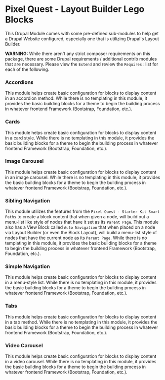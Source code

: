 # Pixel Quest - Layout Builder Lego Blocks

This Drupal Module comes with some pre-defined sub-modules to help get a Drupal Website configured, especially one that is utilizing Drupal's Layout Builder.

**WARNING:** While there aren't any strict composer requirements on this package, there are some Drupal requirements / additional contrib modules that are necessary. Please view the `Extend` and review the `Requires:` list for each of the following.

### Accordions
This module helps create basic configuration for blocks to display content in an accordion method. While there is no templating in this module, it provides the basic building blocks for a theme to begin the building process in whatever frontend Framework (Bootstrap, Foundation, etc.).

### Cards
This module helps create basic configuration for blocks to display content in a card style. While there is no templating in this module, it provides the basic building blocks for a theme to begin the building process in whatever frontend Framework (Bootstrap, Foundation, etc.).

### Image Carousel
This module helps create basic configuration for blocks to display content in an image carousel. While there is no templating in this module, it provides the basic building blocks for a theme to begin the building process in whatever frontend Framework (Bootstrap, Foundation, etc.).

### Sibling Navigation
This module utilizes the features from the `Pixel Quest - Starter Kit Smart Paths` to create a block content that when given a node, will build out a menu-list like style of nodes that have it set as its `Parent Page`. This module also has a View Block called `Auto Navigation` that when placed on a node via Layout Builder (or even the Block Layout), will build a menu-list style of nodes that have the current node as its `Parent Page`. While there is no templating in this module, it provides the basic building blocks for a theme to begin the building process in whatever frontend Framework (Bootstrap, Foundation, etc.).

### Simple Navigation
This module helps create basic configuration for blocks to display content in a menu-style list. While there is no templating in this module, it provides the basic building blocks for a theme to begin the building process in whatever frontend Framework (Bootstrap, Foundation, etc.).

### Tabs
This module helps create basic configuration for blocks to display content in a tab method. While there is no templating in this module, it provides the basic building blocks for a theme to begin the building process in whatever frontend Framework (Bootstrap, Foundation, etc.).

### Video Carousel
This module helps create basic configuration for blocks to display content in a video carousel. While there is no templating in this module, it provides the basic building blocks for a theme to begin the building process in whatever frontend Framework (Bootstrap, Foundation, etc.).
